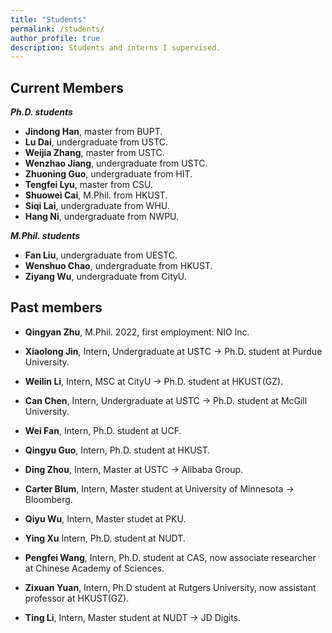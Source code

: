 ```yaml
---
title: "Students"
permalink: /students/
author_profile: true
description: Students and interns I supervised.
---
```


Current Members
---
***Ph.D. students***
* **Jindong Han**, master from BUPT.
* **Lu Dai**, undergraduate from USTC.
* **Weijia Zhang**, master from USTC.
* **Wenzhao Jiang**, undergraduate from USTC.
* **Zhuoning Guo**, undergraduate from HIT.
* **Tengfei Lyu**, master from CSU.
* **Shuowei Cai**, M.Phil. from HKUST.
* **Siqi Lai**, undergraduate from WHU.
* **Hang Ni**, undergraduate from NWPU.

***M.Phil. students***
* **Fan Liu**, undergraduate from UESTC.
* **Wenshuo Chao**, undergraduate from HKUST.
* **Ziyang Wu**, undergraduate from CityU.

Past members
---
* **Qingyan Zhu**, M.Phil. 2022, first employment: NIO Inc. 

* **Xiaolong Jin**, Intern, Undergraduate at USTC -> Ph.D. student at Purdue University.
* **Weilin Li**, Intern, MSC at CityU -> Ph.D. student at HKUST(GZ).

* **Can Chen**, Intern, Undergraduate at USTC -> Ph.D. student at McGill University.
* **Wei Fan**, Intern, Ph.D. student at UCF.
* **Qingyu Guo**, Intern, Ph.D. student at HKUST.
* **Ding Zhou**, Intern, Master at USTC -> Alibaba Group.
* **Carter Blum**, Intern, Master student at University of Minnesota -> Bloomberg.
* **Qiyu Wu**, Intern, Master studet at PKU. 
* **Ying Xu** Intern, Ph.D. student at NUDT.
* **Pengfei Wang**, Intern, Ph.D. student at CAS, now associate researcher at Chinese Academy of Sciences.
* **Zixuan Yuan**, Intern, Ph.D student at Rutgers University, now assistant professor at HKUST(GZ).
* **Ting Li**, Intern, Master student at NUDT -> JD Digits.

